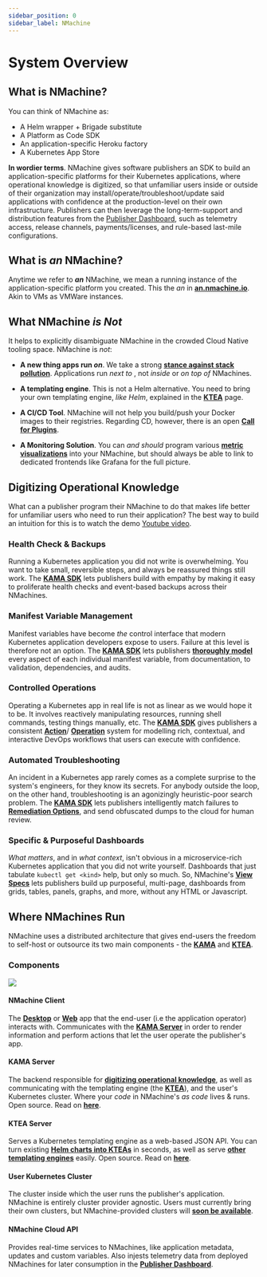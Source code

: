 ```yaml
---
sidebar_position: 0
sidebar_label: NMachine
---
```


# System Overview

## What is NMachine?

You can think of NMachine as:
- A Helm wrapper + Brigade substitute
- A Platform as Code SDK
- An application-specific Heroku factory
- A Kubernetes App Store


**In wordier terms**. NMachine gives software publishers an SDK to build an application-specific platforms 
for their Kubernetes applications, where operational knowledge is digitized,
so that unfamiliar users inside or outside of their organization may install/operate/troubleshoot/update 
said applications with confidence at the production-level on their own infrastructure. Publishers can 
then leverage the long-term-support and distribution features from the 
[Publisher Dashboard](https://publisher.nmachine.io), such as
telemetry access, release channels, payments/licenses, and rule-based last-mile configurations. 

## What is _an_ NMachine?

Anytime we refer to **_an_** NMachine, we mean a running instance 
of the application-specific platform you created. This the _an_ in **[an.nmachine.io](https://an.nmachine.io)**.
Akin to VMs as VMWare instances.








## What NMachine _is Not_

It helps to explicitly disambiguate NMachine in the crowded Cloud Native tooling space. 
NMachine is _not_:
- **A new thing apps run _on_**. We take a strong 
**[stance against stack pollution](/concepts/principles#zero-tolerance-for-stack-pollution)**. 
Applications run _next to_ , not _inside_ or _on top of_ NMachines. 
- **A templating engine**. This is not a Helm alternative. You need to bring your own 
templating engine, _like Helm_, explained in the **[KTEA](/concepts/ktea-concept)** page.
- **A CI/CD Tool**. NMachine will not help you build/push your Docker images to their registries. 
Regarding CD, however, there is an open **[Call for Plugins](/)**.

- **A Monitoring Solution**. You can _and should_ program various 
**[metric visualizations](/)** into 
your NMachine, but should always be able to link to dedicated frontends like Grafana for the full picture.


## Digitizing Operational Knowledge

What can a publisher program their NMachine to 
do that makes life better for unfamiliar users who need to run their application? 
The best way to build an intuition for this is to watch the
 demo [Youtube video](https://www.youtube.com/watch?v=p7dqmROKGIo).  


### Health Check & Backups

Running a Kubernetes application you did not write is overwhelming. You want
to take small, reversible steps, and always be reassured things still work. 
The **[KAMA SDK](/concepts/kama-concept)** lets publishers build with empathy
by making it easy to proliferate health checks and event-based backups across their NMachines.



### Manifest Variable Management 

Manifest variables have become _the_ control interface that modern Kubernetes
application developers expose to users. Failure at this level is therefore not an option.
The **[KAMA SDK](/concepts/kama-concept)** lets publishers 
**[thoroughly model](/prebuilt-models/variables/manifest-variables)** every aspect of each individual
manifest variable, from documentation, to validation, dependencies, and audits.


### Controlled Operations

Operating a Kubernetes app in real life is not as linear 
as we would hope it to be. It involves reactively manipulating resources, 
running shell commands, testing things manually, etc. 
The **[KAMA SDK](/concepts/kama-concept)** gives publishers a consistent 
**[Action](/prebuilt-models/actions/actions-overview)**/
**[Operation](/prebuilt-models/operations/operations-overview)** 
system for modelling 
rich, contextual, and interactive DevOps workflows that users can execute with confidence.

### Automated Troubleshooting

An incident in a Kubernetes app rarely comes as a complete surprise to the system's engineers, for they know its secrets. 
For anybody outside the loop, on the other hand, troubleshooting is an agonizingly heuristic-poor search problem. 
The **[KAMA SDK](/concepts/kama-concept)** 
lets publishers intelligently match failures to **[Remediation Options](/nope)**, 
and send obfuscated dumps to the cloud for human review.


### Specific & Purposeful Dashboards

_What matters_, and in _what context_, isn't obvious in a microservice-rich 
Kubernetes application that you did not write yourself. Dashboards that just tabulate `kubectl get <kind>` help, but only so much. 
So, NMachine's **[View Specs](/prebuilt-models/view-specs/view-spec-overview)** lets publishers build up
purposeful, multi-page, dashboards from grids, tables, panels, graphs, and more, without any HTML or Javascript.


 










## Where NMachines Run

NMachine uses a distributed architecture that gives end-users the freedom
to self-host or outsource its two main components - the 
**[KAMA](/concepts/kama-concept)** and **[KTEA](/concepts/ktea-concept)**. 


### Components

![](/img/concepts/system.png)

#### NMachine Client

The **[Desktop](/nope)** or **[Web](/nope)** app that the end-user (i.e the application operator) 
interacts with. Communicates with the **[KAMA Server](/concepts/kama-concept.md)** in order to render information 
and perform actions that let the user operate the publisher's app.

#### KAMA Server

The backend responsible for 
**[digitizing operational knowledge](#digitizing-operational-knowledge)**, as well as communicating with
the templating engine (the **[KTEA](/concepts/ktea-concept.md)**), and the user's Kubernetes cluster. Where
your _code_ in NMachine's _as code_ lives & runs. Open source. Read on **[here](/concepts/kama-concept)**.

#### KTEA Server

Serves a Kubernetes templating engine as a web-based JSON API. You can 
turn existing **[Helm charts into KTEAs](/tutorials/helm-to-ktea-tutorial)** in seconds,
as well as serve **[other templating engines](/)** easily. 
Open source. Read on **[here](/tutorials/any-to-ktea)**.

#### User Kubernetes Cluster

The cluster inside which the user runs the publisher's application. NMachine is entirely
cluster provider agnostic. Users must currently bring their own clusters, but
NMachine-provided clusters will **[soon be available](/nope)**.

#### NMachine Cloud API

Provides real-time services to NMachines, like application metadata, updates and custom variables. 
Also injests telemetry data from deployed NMachines for later consumption in the
 **[Publisher Dashboard](https://publish.nmachine.io)**.
